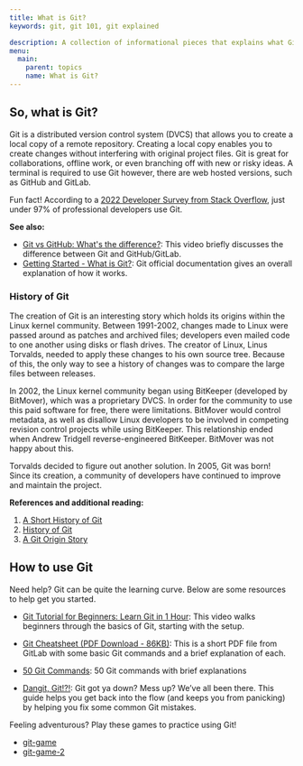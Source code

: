 ```yaml
---
title: What is Git?
keywords: git, git 101, git explained

description: A collection of informational pieces that explains what Git is.
menu:
  main:
    parent: topics
    name: What is Git?
---
```


## So, what is Git?


Git is a distributed version control system (DVCS) that allows you to create a local copy of a remote repository. Creating a local copy enables you to create changes without interfering with original project files. Git is great for collaborations, offline work, or even branching off with new or risky ideas. A terminal is required to use Git however, there are web hosted versions, such as GitHub and GitLab.

Fun fact! According to a [2022 Developer Survey from Stack Overflow](https://survey.stackoverflow.co/2022/#section-version-control-version-control-systems), just under 97% of professional developers use Git. 

**See also:**

* [Git vs GitHub: What's the difference?](https://www.youtube.com/watch?v=wpISo9TNjfU&ab_channel=IBMTechnology): This video briefly discusses the difference between Git and GitHub/GitLab.
* [Getting Started - What is Git?](https://www.git-scm.com/book/en/v2/Getting-Started-What-is-Git%3F): Git official documentation gives an overall explanation of how it works.

### History of Git

The creation of Git is an interesting story which holds its origins within the Linux kernel community. Between 1991-2002, changes made to Linux were passed around as patches and archived files; developers even mailed code to one another using disks or flash drives. The creator of Linux, Linus Torvalds, needed to apply these changes to his own source tree. Because of this, the only way to see a history of changes was to compare the large files between releases. 

In 2002, the Linux kernel community began using BitKeeper (developed by BitMover), which was a proprietary DVCS. In order for the community to use this paid software for free, there were limitations. BitMover would control metadata, as well as disallow Linux developers to be involved in competing revision control projects while using BitKeeper. This relationship ended when Andrew Tridgell reverse-engineered BitKeeper. BitMover was not happy about this.

Torvalds decided to figure out another solution. In 2005, Git was born! Since its creation, a community of developers have continued to improve and maintain the project.

**References and additional reading:**  
1. [A Short History of Git](https://git-scm.com/book/en/v2/Getting-Started-A-Short-History-of-Git)
2. [History of Git](https://www.geeksforgeeks.org/history-of-git/)
3. [A Git Origin Story](https://www.linuxjournal.com/content/git-origin-story)

## How to use Git

Need help? Git can be quite the learning curve. Below are some resources to help get you started.

* [Git Tutorial for Beginners: Learn Git in 1 Hour](https://www.youtube.com/watch?v=8JJ101D3knE&ab_channel=ProgrammingwithMosh): This video walks beginners through the basics of Git, starting with the setup.

* [Git Cheatsheet (PDF Download - 86KB)](https://about.gitlab.com/images/press/git-cheat-sheet.pdf): This is a short PDF file from GitLab with some basic Git commands and a brief explanation of each.
* [50 Git Commands](https://www.freecodecamp.org/news/git-cheat-sheet/): 50 Git commands with brief explanations
* [Dangit, Git!?!](https://dangitgit.com/en): Git got ya down? Mess up? We’ve all been there. This guide helps you get back into the flow (and keeps you from panicking) by helping you fix some common Git mistakes.

Feeling adventurous? Play these games to practice using Git! 

* [git-game](https://github.com/git-game/git-game)
* [git-game-2](https://github.com/git-game/git-game-v2)
